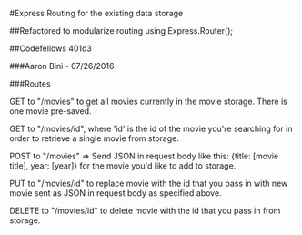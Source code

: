 #Express Routing for the existing data storage

##Refactored to modularize routing using Express.Router();

##Codefellows 401d3

###Aaron Bini - 07/26/2016

###Routes

GET to "/movies" to get all movies currently in the movie storage. There is one movie pre-saved.

GET to "/movies/id", where 'id' is the id of the movie you're searching for in order to retrieve a single movie from storage.

POST to "/movies" => Send JSON in request body like this: {title: [movie title], year: [year]} for the movie you'd like to add to storage.

PUT to "/movies/id" to replace movie with the id that you pass in with new movie sent as JSON in request body as specified above.

DELETE to "/movies/id" to delete movie with the id that you pass in from storage.
